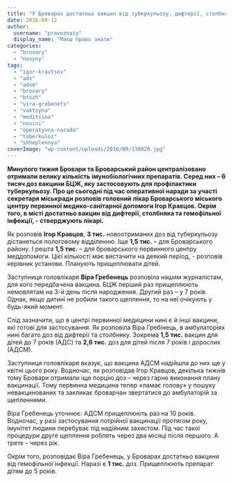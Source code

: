 ```yaml
---
title: "У Броварах достатньо вакцин від туберкульозу, дифтерії, столбняка та гемофільної інфекції, - медики"
date: 2016-09-12
author: 
  username: "pravoznaty"
  display_name: "Маєш право знати"
categories: 
  - "brovary"
  - "novyny"
tags: 
  - "igor-kravtsov"
  - "ads"
  - "adsm"
  - "brovary"
  - "btszh"
  - "vira-grebenets"
  - "vaktsyna"
  - "meditsina"
  - "novini"
  - "operatyvna-narada"
  - "tuberkuloz"
  - "shheplennya"
coverImage: "wp-content/uploads/2016/09/138828.jpg"
---
```


**Минулого тижня Бровари та Броварський район централізовано отримали велику кількість імунобіологічних препаратів. Серед них – 6 тисяч доз вакцини БЦЖ, яку застосовують для профілактики туберкульозу. Про це сьогодні під час оперативної наради за участі секретаря міськради розповів головний лікар Броварського міського центру первинної медико-санітарної допомоги Ігор Кравцов. Окрім того, в місті достатньо вакцин від дифтерії, столбняка та гемофільної інфекції, - стверджують лікарі.**

Як розповів **Ігор Кравцов**, **3 тис.** новоотриманих доз від туберкульозу дістанеться пологовому відділенню. Іще **1,5 тис.** – для Броварського району. І решта **1,5 тис.** – для броварського первинного центру меддопомоги. Цієї кількості має вистачити на деякий період, - розповів керівник установи. Планують прищеплювати дітей.

Заступниця головлікаря **Віра Гребенець** розповіла нашим журналістам, для кого передбачена вакцина. БЦЖ перший раз прищеплюють немовлятам на 3-й день після народження. Другий раз – у 7 років. Однак, якщо дитині не робили такого щеплення, то на неї очікують у будь-який момент.

Слід зазначити, що в центрі первинної медицини нині є й інші вакцини, які готові для застосування. Як розповіла Віра Гребінець, в амбулаторіях нині багато доз від дифтерії та столбняку. Зокрема **1,5 тис.** вакцин для дітей до 7 років (АДС) та **2,6 тис.** доз для дітей після 7 років і дорослих (АДСМ).

Заступниця головлікаря вказує, що вакцина АДСМ надійшла до них ще у квітні цього року. Водночас, як розповідав Ігор Кравцов, декілька тижнів тому Бровари отримали іще порцію доз – через гарне виконання плану вакцинації. Тому первинна медицина тепер «ламає голову» у пошуку невакцинованих та закликає броварчан звертатися до амбулаторій за щепленнями.

Віра Гребенець уточнює: АДСМ прищеплюють раз на 10 років. Водночас, у разі застосування потрійної вакцинації протягом року, імунітет людини перебуває під надійним захистом. Під час такої процедури друге щеплення роблять через два місяці після першого. А третє - через рік.

Окрім того, розповідає Віра Гребенець, у Броварах достатньо вакцини від гемофільної інфекції. Наразі є **1 тис.** доз. Прищеплюють препарат дітям до 5 років.
